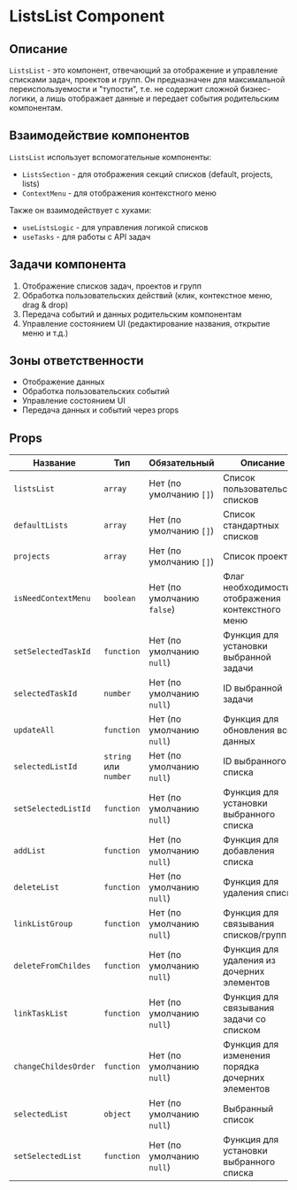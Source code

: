 # ListsList Component

## Описание

`ListsList` - это компонент, отвечающий за отображение и управление списками задач, проектов и групп. Он предназначен для максимальной переиспользуемости и "тупости", т.е. не содержит сложной бизнес-логики, а лишь отображает данные и передает события родительским компонентам.

## Взаимодействие компонентов

`ListsList` использует вспомогательные компоненты:
- `ListsSection` - для отображения секций списков (default, projects, lists)
- `ContextMenu` - для отображения контекстного меню

Также он взаимодействует с хуками:
- `useListsLogic` - для управления логикой списков
- `useTasks` - для работы с API задач

## Задачи компонента

1. Отображение списков задач, проектов и групп
2. Обработка пользовательских действий (клик, контекстное меню, drag & drop)
3. Передача событий и данных родительским компонентам
4. Управление состоянием UI (редактирование названия, открытие меню и т.д.)

## Зоны ответственности

- Отображение данных
- Обработка пользовательских событий
- Управление состоянием UI
- Передача данных и событий через props

## Props

| Название | Тип | Обязательный | Описание |
|----------|-----|--------------|----------|
| `listsList` | `array` | Нет (по умолчанию `[]`) | Список пользовательских списков |
| `defaultLists` | `array` | Нет (по умолчанию `[]`) | Список стандартных списков |
| `projects` | `array` | Нет (по умолчанию `[]`) | Список проектов |
| `isNeedContextMenu` | `boolean` | Нет (по умолчанию `false`) | Флаг необходимости отображения контекстного меню |
| `setSelectedTaskId` | `function` | Нет (по умолчанию `null`) | Функция для установки выбранной задачи |
| `selectedTaskId` | `number` | Нет (по умолчанию `null`) | ID выбранной задачи |
| `updateAll` | `function` | Нет (по умолчанию `null`) | Функция для обновления всех данных |
| `selectedListId` | `string` или `number` | Нет (по умолчанию `null`) | ID выбранного списка |
| `setSelectedListId` | `function` | Нет (по умолчанию `null`) | Функция для установки выбранного списка |
| `addList` | `function` | Нет (по умолчанию `null`) | Функция для добавления списка |
| `deleteList` | `function` | Нет (по умолчанию `null`) | Функция для удаления списка |
| `linkListGroup` | `function` | Нет (по умолчанию `null`) | Функция для связывания списков/групп |
| `deleteFromChildes` | `function` | Нет (по умолчанию `null`) | Функция для удаления из дочерних элементов |
| `linkTaskList` | `function` | Нет (по умолчанию `null`) | Функция для связывания задачи со списком |
| `changeChildesOrder` | `function` | Нет (по умолчанию `null`) | Функция для изменения порядка дочерних элементов |
| `selectedList` | `object` | Нет (по умолчанию `null`) | Выбранный список |
| `setSelectedList` | `function` | Нет (по умолчанию `null`) | Функция для установки выбранного списка |